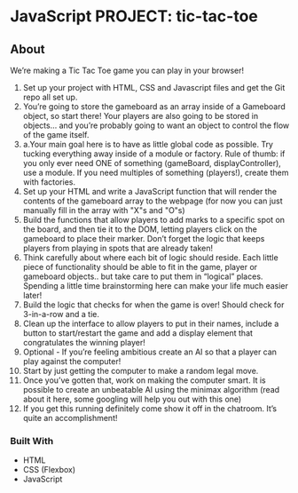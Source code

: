 # JavaScript PROJECT: tic-tac-toe
## About
We’re making a Tic Tac Toe game you can play in your browser!

1. Set up your project with HTML, CSS and Javascript files and get the Git repo all set up.
2. You’re going to store the gameboard as an array inside of a Gameboard object, so start there! Your players are also going to be stored in objects… and you’re probably going to want an object to control the flow of the game itself.<br>
3. a.Your main goal here is to have as little global code as possible. Try tucking everything away inside of a module or factory. Rule of thumb: if you only ever need ONE of something (gameBoard, displayController), use a module. If you need multiples of something (players!), create them with factories.
3. Set up your HTML and write a JavaScript function that will render the contents of the gameboard array to the webpage (for now you can just manually fill in the array with "X"s and "O"s)
4. Build the functions that allow players to add marks to a specific spot on the board, and then tie it to the DOM, letting players click on the gameboard to place their marker. Don’t forget the logic that keeps players from playing in spots that are already taken!
5. Think carefully about where each bit of logic should reside. Each little piece of functionality should be able to fit in the game, player or gameboard objects.. but take care to put them in “logical” places. Spending a little time brainstorming here can make your life much easier later!
6. Build the logic that checks for when the game is over! Should check for 3-in-a-row and a tie.
7. Clean up the interface to allow players to put in their names, include a button to start/restart the game and add a display element that congratulates the winning player!
8. Optional - If you’re feeling ambitious create an AI so that a player can play against the computer!
9. Start by just getting the computer to make a random legal move.
10. Once you’ve gotten that, work on making the computer smart. It is possible to create an unbeatable AI using the minimax algorithm (read about it here, some googling will help you out with this one)
11. If you get this running definitely come show it off in the chatroom. It’s quite an accomplishment!
### Built With
- HTML <br>
- CSS (Flexbox) <br>
- JavaScript<br>
